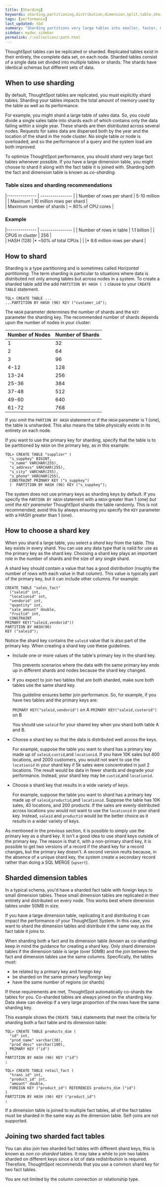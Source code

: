 ```yaml
---
title: [Sharding]
keywords: sharding,partitioning,distribution,dimension,split,table,shard,partition,performance
tags: [performance]
last_updated: tbd
summary: "Sharding partitions very large tables into smaller, faster, more easily managed parts called data shards."
sidebar: mydoc_sidebar
permalink: /:collection/:path.html
---
```

ThoughtSpot tables can be replicated or sharded. Replicated tables exist in
their entirety, the complete data set, on each node. Sharded tables consist of a
single data set divided into multiple tables or shards. The shards have
identical schemas but different sets of data.

## When to use sharding

By default, ThoughtSpot tables are replicated, you must explicitly shard tables.
Sharding your tables impacts the total amount of memory used by the table as
well as its performance.

For example, you might shard a large table of sales data. So, you could divide a
single sales table into shards each of which contains only the data falling
within a single year. These shards are then distributed across several nodes.
Requests for sales data are dispersed both by the year and the location of the
shard in the node cluster. No single table or node is overloaded, and so the
performance of a query and the system load are both improved.

To optimize ThoughtSpot performance, you should _shard_ very large fact tables
whenever possible. If you have a large dimension table, you might choose to
shard it along with the fact table it is joined with. Sharding both the fact and
dimension table is known as _co-sharding_.

### Table sizes and sharding recommendations

|---------------           | ----------------             |
| Number of rows per shard | 5-10 million                 |
| Maximum                  | 10 million rows per shard    |   
| Maximum number of shards | ~ 80% of CPU cores           |   

### Example

|---------------           | ----------------               |
| Number of rows in table  | 1.1 billion                    |
| CPUS in cluster          | 256                            |   
| HASH (128)               |* ~50% of total CPUs            |
|                          |* 8.6 million rows per shard    |

## How to shard

Sharding is a type partitioning and is sometimes called _Horizontal
partitioning_. The term sharding is particular to situations where data is
distributed not only among tables but across nodes in a system. To create a
sharded table add the add `PARTITION BY HASH ( )` clause to your `CREATE TABLE`
statement.

```
TQL> CREATE TABLE ...
...PARTITION BY HASH (96) KEY ("customer_id");
```

The `HASH` parameter determines the number of shards and the `KEY` parameter the
sharding key. The recommended number of shards depends upon the number of nodes
in your cluster:

|Number of Nodes|Number of Shards|
|---------------|----------------|
|1 | 32  |
|2   | 64  |
|3|96|
|4-12|128|
|13-24|256|
|25-36|384|
|37-48|512|
|49-60|640|
|61-72|768|

If you omit the `PARTION BY HASH` statement or if the `HASH` parameter is 1
(one), the table is unsharded. This also means the table physically exists in
its entirety on each node.

If you want to use the primary key for sharding, specify that the table
is to be partitioned by `HASH` on the primary key, as in this example:

```
TQL> CREATE TABLE "supplier" (
  "s_suppkey" BIGINT,
  "s_name" VARCHAR(255),
  "s_address" VARCHAR(255),
  "s_city" VARCHAR(255),
  "s_phone" VARCHAR(255),
  CONSTRAINT PRIMARY KEY ("s_suppkey")
  )  PARTITION BY HASH (96) KEY ("s_suppkey");
```

The system does not use primary keys as sharding keys by default. If you specify
the `PARTION BY HASH` statement with a `HASH` greater than 1 (one) _but omit the
`KEY` parameter_ ThoughtSpot shards the table randomly. This is not recommended;
avoid this by always ensuring you specify the `KEY` parameter with a HASH
greater than 1 (one).

## How to choose a shard key

When you shard a large table, you select a _shard key_ from the table. This key
exists in every shard. You can use any data type that is valid for use as the
primary key as the shard key. Choosing a shard key plays an important role in
the number of shards and the size of any single shard.

A shard key should contain a value that has a good distribution (roughly the
number of rows with each value in that column). This value is typically part of
the primary key, but it can include other columns. For example:

```
CREATE TABLE "sales_fact"
  ("saleid" int,
  "locationid" int,
  "vendorid" int,
  "quantity" int,
  "sale_amount" double,
  "fruitid" int,
  CONSTRAINT
PRIMARY KEY("saleid,vendorid"))
PARTITION BY HASH(96)
KEY ("saleid");
```

Notice the shard key contains the `saleid` value that is also part of the
primary key. When creating a shard key use these guidelines.

* Include one or more values of the table's primary key in the shard key.

  This prevents scenarios where the data with the same primary key ends up in
  different shards and nodes because the shard key changed.

* If you expect to join two tables that are both sharded, make sure both tables
use the same shard key.

  This guideline ensures better join performance. So, for example, if you have two tables
  and the primary keys are:

  `PRIMARY KEY("saleid,vendorid")` on A
  `PRIMARY KEY("saleid,custerid")` on B

   You should use `saleid` for your shared key when you shard both table A and B.

* Choose a shard key so that the data is distributed well across the keys.

  For example, suppose the table you want to shard has a primary key made up of
  `saleid`,`custid`,and `locationid`. If you have 10K sales but 400 locations,
  and 2000 customers, you would not want to use the `locationid` in your shard
  key if 5k sales were concentrated in just 2 locations. The result would be
  data in fewer shards and degrade your performance. Instead, your shard
  key may be `custid`,and `locationid`.

* Choose a shard key that results in a wide variety of keys.

  For example, suppose the table you want to shard has a primary key made up of
  `saleid`,`productid`,and `locationid`. Suppose the table has  10K sales, 40
  locations, and 200 products. If the sales are evenly distributed across
  locations you would not want to use the `locationid` in your shard key.
  Instead, `saleid` and `productid` would be the better choice as it results in
  a wider variety of keys.

As mentioned in the previous section, it is possible to simply use the primary
key as a shard key. It isn't a good idea to use shard keys outside of the
primary key.  The reason is that it, with a non-primary shard key, it is
possible to get two versions of a record if the shard key for a record changes,
but the primary key doesn't. A second version reults because, in the absence of
a unique shard key, the system create a secondary record rather than doing a SQL
MERGE (`upsert`).

## Sharded dimension tables

 In a typical schema,
you'd have a sharded fact table with foreign keys to small dimension tables.
These small dimension tables are replicated in their entirety and distributed on
every node. This works best where dimension tables under 50MB in size.

If you have a large dimension table, replicating it and distributing it can
impact the performance of your ThoughtSpot System. In this case, you want to
shard the dimension tables and distribute it the same way as the fact table it
joins to.

When sharding both a fact and its dimension table (known as co-sharding) keep
in mind the guidance for creating a shard key. Only shard dimension tables if
the dimension table is large (over 50MB) and the join between the fact and
dimension tables use the same columns. Specifically, the tables must:

-   be related by a primary key and foreign key
-   be sharded on the same primary key/foreign key
-   have the same number of regions (or shards)

If these requirements are met, ThoughtSpot automatically co-shards the tables
for you. Co-sharded tables are always joined on the sharding key. Data skew can
develop if a very large proportion of the rows have the same sharding key.

This example shows the `CREATE TABLE` statements that meet the criteria for
sharding both a fact table and its dimension table:

```
TQL> CREATE TABLE products_dim (
  "id" int,
  "prod_name" varchar(30),
  "prod_desc" varchar(100),
  PRIMARY KEY ("id")
)
PARTITION BY HASH (96) KEY ("id")
;

TQL> CREATE TABLE retail_fact (
  "trans_id" int,
  "product_id" int,
  "amount" double,
  FOREIGN KEY ("product_id") REFERENCES products_dim ("id")
)
PARTITION BY HASH (96) KEY ("product_id")
;
```

If a dimension table is joined to multiple fact tables, all of the fact tables
must be sharded in the same way as the dimension table. Self-joins are not
supported.

## Joining two sharded fact tables

You can also join two sharded fact tables with different shard keys, this is
known as _non co-sharded_ tables. It may take a while to join two tables sharded
on different keys since a lot of data redistribution is required. Therefore,
ThoughtSpot recommends that you use a common shard key for two fact tables.

You are not limited by the column connection or relationship type.
